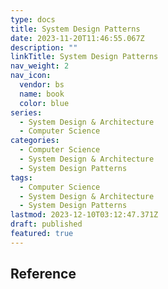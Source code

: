 ```yaml
---
type: docs
title: System Design Patterns
date: 2023-11-20T11:46:55.067Z
description: ""
linkTitle: System Design Patterns
nav_weight: 2
nav_icon:
  vendor: bs
  name: book
  color: blue
series:
  - System Design & Architecture
  - Computer Science
categories:
  - Computer Science
  - System Design & Architecture
  - System Design Patterns
tags:
  - Computer Science
  - System Design & Architecture
  - System Design Patterns
lastmod: 2023-12-10T03:12:47.371Z
draft: published
featured: true
---
```


## Reference
